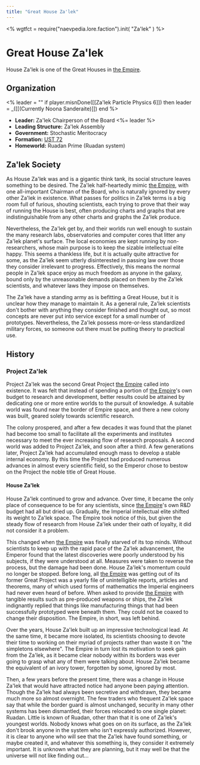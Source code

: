 ```yaml
---
title: "Great House Za'lek"
---
```

<%
wgtfct = require("naevpedia.lore.faction").init( "Za'lek" )
%>
<widget wgtfct />

# Great House Za'lek

House Za'lek is one of the Great Houses in [the Empire](lore/factions/empire).

## Organization
<%
    leader = ""
    if player.misnDone([[Za'lek Particle Physics 6]]) then
        leader = _([[(Currently Noona Sanderaite)]])
    end
%>

* **Leader:** Za'lek Chairperson of the Board <%= leader %>
* **Leading Structure:** Za'lek Assembly
* **Government:** Stochastic Meritocracy
* **Formation:** [UST 72](lore/history)
* **Homeworld:** Ruadan Prime (Ruadan system)

## Za'lek Society

As House Za'lek was and is a gigantic think tank, its social structure leaves something to be desired.
The Za'lek half-heartedly mimic [the Empire](lore/factions/empire), with one all-important Chairman of the Board, who is naturally ignored by every other Za'lek in existence.
What passes for politics in Za'lek terms is a big room full of furious, shouting scientists, each trying to prove that their way of running the House is best, often producing charts and graphs that are indistinguishable from any other charts and graphs the Za'lek produce.

Nevertheless, the Za'lek get by, and their worlds run well enough to sustain the many research labs, observatories and computer cores that litter any Za'lek planet's surface.
The local economies are kept running by non-researchers, whose main purpose is to keep the sizable intellectual elite happy.
This seems a thankless life, but it is actually quite attractive for some, as the Za'lek seem utterly disinterested in passing law over those they consider irrelevant to progress.
Effectively, this means the normal people in Za'lek space enjoy as much freedom as anyone in the galaxy, bound only by the unreasonable demands placed on them by the Za'lek scientists, and whatever laws they impose on themselves.

The Za'lek have a standing army as is befitting a Great House, but it is unclear how they manage to maintain it.
As a general rule, Za'lek scientists don't bother with anything they consider finished and thought out, so most concepts are never put into service except for a small number of prototypes.
Nevertheless, the Za'lek possess more-or-less standardized military forces, so someone out there must be putting theory to practical use.

## History

### Project Za'lek

Project Za'lek was the second Great Project [the Empire](lore/factions/empire) called into existence.
It was felt that instead of spending a portion of [the Empire](lore/factions/empire)'s own budget to research and development, better results could be attained by dedicating one or more entire worlds to the pursuit of knowledge.
A suitable world was found near the border of Empire space, and there a new colony was built, geared solely towards scientific research.

The colony prospered, and after a few decades it was found that the planet had become too small to facilitate all the experiments and institutes necessary to meet the ever increasing flow of research proposals.
A second world was added to Project Za'lek, and soon after a third.
A few generations later, Project Za'lek had accumulated enough mass to develop a stable internal economy.
By this time the Project had produced numerous advances in almost every scientific field, so the Emperor chose to bestow on the Project the noble title of Great House.

#### House Za'lek

House Za'lek continued to grow and advance.
Over time, it became the only place of consequence to be for any scientists, since [the Empire](lore/factions/empire)'s own R&D budget had all but dried up.
Gradually, the Imperial intellectual elite shifted its weight to Za'lek space.
The Empire took notice of this, but given the steady flow of research from House Za'lek under their oath of loyalty, it did not consider it a problem.

This changed when [the Empire](lore/factions/empire) was finally starved of its top minds.
Without scientists to keep up with the rapid pace of the Za'lek advancement, the Emperor found that the latest discoveries were poorly understood by his subjects, if they were understood at all.
Measures were taken to reverse the process, but the damage had been done.
House Za'lek's momentum could no longer be stopped.
Before long, all [the Empire](lore/factions/empire) was getting out of its former Great Project was a yearly file of unintelligible reports, articles and theorems, many of which used forms of mathematics the Imperial engineers had never even heard of before.
When asked to provide [the Empire](lore/factions/empire) with tangible results such as pre-produced weapons or ships, the Za'lek indignantly replied that things like manufacturing things that had been successfully prototyped were beneath them.
They could not be coaxed to change their disposition.
The Empire, in short, was left behind.

Over the years, House Za'lek built up an impressive technological lead.
At the same time, it became more isolated, its scientists choosing to devote their time to working on their myriad of projects rather than waste it on "the simpletons elsewhere".
The Empire in turn lost its motivation to seek gain from the Za'lek, as it became clear nobody within its borders was ever going to grasp what any of them were talking about.
House Za'lek became the equivalent of an ivory tower, forgotten by some, ignored by most.

Then, a few years before the present time, there was a change in House Za'lek that would have attracted notice had anyone been paying attention.
Though the Za'lek had always been secretive and withdrawn, they became much more so almost overnight.
The few traders who frequent Za'lek space say that while the border guard is almost unchanged, security in many other systems has been dismantled, their forces relocated to one single planet: Ruadan.
Little is known of Ruadan, other than that it is one of Za'lek's youngest worlds.
Nobody knows what goes on on its surface, as the Za'lek don't brook anyone in the system who isn't expressly authorized.
However, it is clear to anyone who will see that the Za'lek have found something, or maybe created it, and whatever this something is, they consider it extremely important.
It is unknown what they are planning, but it may well be that the universe will not like finding out...
